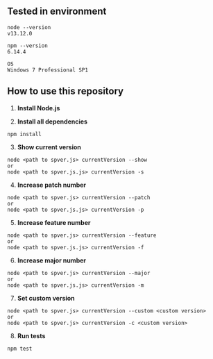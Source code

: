 ## Tested in environment

```
node --version
v13.12.0
```

```
npm --version
6.14.4
```

```
OS
Windows 7 Professional SP1
```

## How to use this repository

1. **Install Node.js**

2. **Install all dependencies**
```
npm install
```

3. **Show current version**
```
node <path to spver.js> currentVersion --show
or
node <path to spver.js.js> currentVersion -s
```

4. **Increase patch number**
```
node <path to spver.js> currentVersion --patch
or
node <path to spver.js.js> currentVersion -p
```

5. **Increase feature number**
```
node <path to spver.js> currentVersion --feature
or
node <path to spver.js.js> currentVersion -f
```

6. **Increase major number**
```
node <path to spver.js> currentVersion --major
or
node <path to spver.js.js> currentVersion -m
```

7. **Set custom version**
```
node <path to spver.js> currentVersion --custom <custom version>
or
node <path to spver.js> currentVersion -c <custom version>
```

8. **Run tests**
```
npm test
```
